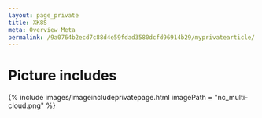```yaml
---
layout: page_private
title: XK8S
meta: Overview Meta
permalink: /9a0764b2ecd7c88d4e59fdad3580dcfd96914b29/myprivatearticle/
---
```


# Picture includes


 {% include images/imageincludeprivatepage.html imagePath = "nc_multi-cloud.png" %}





